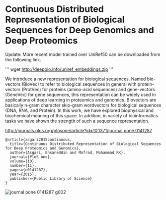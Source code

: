 # Continuous Distributed Representation of Biological Sequences for Deep Genomics and Deep Proteomics

Update: More recent model trained over UniRef50 can be downloaded from the following link.

'''
wget http://deepbio.info/uniref_embeddings.zip
'''



We introduce a new representation for biological sequences. Named bio-vectors (BioVec) to refer to biological sequences in general
with protein-vectors (ProtVec) for proteins (amino-acid sequences) and gene-vectors (GeneVec) for gene sequences, this representation
can be widely used in applications of deep learning in proteomics and genomics. Biovectors are basically n-gram character skip-gram wordvectors for biological sequences (DNA, RNA, and Protein). In this work, we have explored biophysical and biochemical meaning of this space. In addition, in variety of bioinformatics tasks we have shown the strength of such a sequence representation.

http://journals.plos.org/plosone/article?id=10.1371/journal.pone.0141287

    @article{asgari2015continuous,
      title={Continuous Distributed Representation of Biological Sequences for Deep Proteomics and Genomics},
      author={Asgari, Ehsaneddin and Mofrad, Mohammad RK},
      journal={PloS one},
      volume={10},
      number={11},
      pages={e0141287},
      year={2015},
      publisher={Public Library of Science}
    }

![journal pone 0141287 g002](https://cloud.githubusercontent.com/assets/8551117/17157993/1b38b6c2-5348-11e6-9f46-598e80acef71.png)
